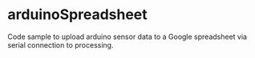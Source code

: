 arduinoSpreadsheet
==================

Code sample to upload arduino sensor data to a Google spreadsheet via serial connection to processing.

